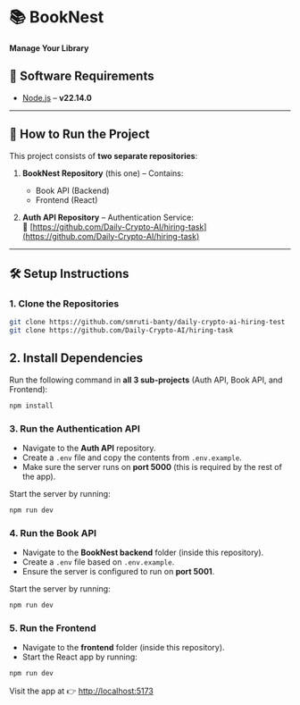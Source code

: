 # 📚 BookNest  
**Manage Your Library**

## 🧰 Software Requirements
- [Node.js](https://nodejs.org/) – **v22.14.0**

---

## 🚀 How to Run the Project

This project consists of **two separate repositories**:

1. **BookNest Repository** (this one) – Contains:
   - Book API (Backend)
   - Frontend (React)

2. **Auth API Repository** – Authentication Service:  
   🔗 [https://github.com/Daily-Crypto-AI/hiring-task](https://github.com/Daily-Crypto-AI/hiring-task)

---

## 🛠️ Setup Instructions

### 1. Clone the Repositories

```bash
git clone https://github.com/smruti-banty/daily-crypto-ai-hiring-test
git clone https://github.com/Daily-Crypto-AI/hiring-task
```

## 2. Install Dependencies

Run the following command in **all 3 sub-projects** (Auth API, Book API, and Frontend):

```bash
npm install
```

### 3. Run the Authentication API

- Navigate to the **Auth API** repository.
- Create a `.env` file and copy the contents from `.env.example`.
- Make sure the server runs on **port 5000** (this is required by the rest of the app).

Start the server by running:

```bash
npm run dev
```

### 4. Run the Book API

- Navigate to the **BookNest backend** folder (inside this repository).
- Create a `.env` file based on `.env.example`.
- Ensure the server is configured to run on **port 5001**.

Start the server by running:

```bash
npm run dev
```

### 5. Run the Frontend

- Navigate to the **frontend** folder (inside this repository).
- Start the React app by running:

```bash
npm run dev
```

Visit the app at 👉 [http://localhost:5173](http://localhost:5173)
